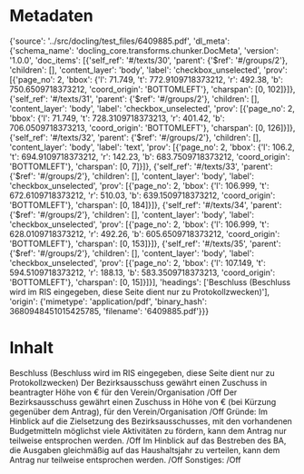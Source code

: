 # Metadaten
{'source': '../src/docling/test_files/6409885.pdf', 'dl_meta': {'schema_name': 'docling_core.transforms.chunker.DocMeta', 'version': '1.0.0', 'doc_items': [{'self_ref': '#/texts/30', 'parent': {'$ref': '#/groups/2'}, 'children': [], 'content_layer': 'body', 'label': 'checkbox_unselected', 'prov': [{'page_no': 2, 'bbox': {'l': 71.749, 't': 772.9109718373212, 'r': 492.38, 'b': 750.6509718373212, 'coord_origin': 'BOTTOMLEFT'}, 'charspan': [0, 102]}]}, {'self_ref': '#/texts/31', 'parent': {'$ref': '#/groups/2'}, 'children': [], 'content_layer': 'body', 'label': 'checkbox_unselected', 'prov': [{'page_no': 2, 'bbox': {'l': 71.749, 't': 728.3109718373213, 'r': 401.42, 'b': 706.0509718373213, 'coord_origin': 'BOTTOMLEFT'}, 'charspan': [0, 126]}]}, {'self_ref': '#/texts/32', 'parent': {'$ref': '#/groups/2'}, 'children': [], 'content_layer': 'body', 'label': 'text', 'prov': [{'page_no': 2, 'bbox': {'l': 106.2, 't': 694.9109718373212, 'r': 142.23, 'b': 683.7509718373212, 'coord_origin': 'BOTTOMLEFT'}, 'charspan': [0, 7]}]}, {'self_ref': '#/texts/33', 'parent': {'$ref': '#/groups/2'}, 'children': [], 'content_layer': 'body', 'label': 'checkbox_unselected', 'prov': [{'page_no': 2, 'bbox': {'l': 106.999, 't': 672.6109718373212, 'r': 510.03, 'b': 639.1509718373212, 'coord_origin': 'BOTTOMLEFT'}, 'charspan': [0, 184]}]}, {'self_ref': '#/texts/34', 'parent': {'$ref': '#/groups/2'}, 'children': [], 'content_layer': 'body', 'label': 'checkbox_unselected', 'prov': [{'page_no': 2, 'bbox': {'l': 106.999, 't': 628.0109718373212, 'r': 492.26, 'b': 605.6509718373212, 'coord_origin': 'BOTTOMLEFT'}, 'charspan': [0, 153]}]}, {'self_ref': '#/texts/35', 'parent': {'$ref': '#/groups/2'}, 'children': [], 'content_layer': 'body', 'label': 'checkbox_unselected', 'prov': [{'page_no': 2, 'bbox': {'l': 107.149, 't': 594.5109718373212, 'r': 188.13, 'b': 583.3509718373213, 'coord_origin': 'BOTTOMLEFT'}, 'charspan': [0, 15]}]}], 'headings': ['Beschluss (Beschluss wird im RIS eingegeben, diese Seite dient nur zu Protokollzwecken)'], 'origin': {'mimetype': 'application/pdf', 'binary_hash': 3680948451015425785, 'filename': '6409885.pdf'}}}

# Inhalt
Beschluss (Beschluss wird im RIS eingegeben, diese Seite dient nur zu Protokollzwecken)
Der Bezirksausschuss gewährt einen Zuschuss in beantragter Höhe von € für den Verein/Organisation /Off
Der Bezirksausschuss gewährt einen Zuschuss in Höhe von € (bei Kürzung gegenüber dem Antrag), für den Verein/Organisation /Off
Gründe:
Im Hinblick auf die Zielsetzung des Bezirksausschusses, mit den vorhandenen Budgetmitteln möglichst viele Aktivitäten zu fördern, kann dem Antrag nur teilweise entsprochen werden. /Off
Im Hinblick auf das Bestreben des BA, die Ausgaben gleichmäßig auf das Haushaltsjahr zu verteilen, kann dem Antrag nur teilweise entsprochen werden. /Off
Sonstiges: /Off